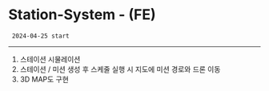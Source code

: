 # Station-System - (FE)

```
 2024-04-25 start
```

---

1. 스테이션 시물레이션
2. 스테이션 / 미션 생성 후 스케줄 실행 시 지도에 미션 경로와 드론 이동
3. 3D MAP도 구현
